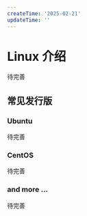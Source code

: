 ```yaml
---
createTime: '2025-02-21'
updateTime: ''
---
```


# Linux 介绍

待完善

## 常见发行版

### Ubuntu

待完善

### CentOS

待完善

### and more ...

待完善
